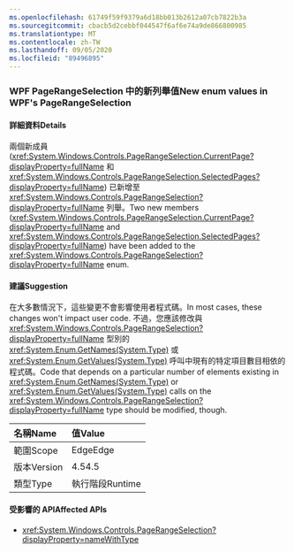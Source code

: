 ```yaml
---
ms.openlocfilehash: 61749f59f9379a6d18bb013b2612a07cb7822b3a
ms.sourcegitcommit: cbacb5d2cebbf044547f6af6e74a9de866800985
ms.translationtype: MT
ms.contentlocale: zh-TW
ms.lasthandoff: 09/05/2020
ms.locfileid: "89496895"
---
```

### <a name="new-enum-values-in-wpfs-pagerangeselection"></a><span data-ttu-id="fa372-101">WPF PageRangeSelection 中的新列舉值</span><span class="sxs-lookup"><span data-stu-id="fa372-101">New enum values in WPF's PageRangeSelection</span></span>

#### <a name="details"></a><span data-ttu-id="fa372-102">詳細資料</span><span class="sxs-lookup"><span data-stu-id="fa372-102">Details</span></span>

<span data-ttu-id="fa372-103">兩個新成員 (<xref:System.Windows.Controls.PageRangeSelection.CurrentPage?displayProperty=fullName> 和 <xref:System.Windows.Controls.PageRangeSelection.SelectedPages?displayProperty=fullName>) 已新增至 <xref:System.Windows.Controls.PageRangeSelection?displayProperty=fullName> 列舉。</span><span class="sxs-lookup"><span data-stu-id="fa372-103">Two new members (<xref:System.Windows.Controls.PageRangeSelection.CurrentPage?displayProperty=fullName> and <xref:System.Windows.Controls.PageRangeSelection.SelectedPages?displayProperty=fullName>) have been added to the <xref:System.Windows.Controls.PageRangeSelection?displayProperty=fullName> enum.</span></span>

#### <a name="suggestion"></a><span data-ttu-id="fa372-104">建議</span><span class="sxs-lookup"><span data-stu-id="fa372-104">Suggestion</span></span>

<span data-ttu-id="fa372-105">在大多數情況下，這些變更不會影響使用者程式碼。</span><span class="sxs-lookup"><span data-stu-id="fa372-105">In most cases, these changes won't impact user code.</span></span> <span data-ttu-id="fa372-106">不過，您應該修改與 <xref:System.Windows.Controls.PageRangeSelection?displayProperty=fullName> 型別的 <xref:System.Enum.GetNames(System.Type)> 或 <xref:System.Enum.GetValues(System.Type)> 呼叫中現有的特定項目數目相依的程式碼。</span><span class="sxs-lookup"><span data-stu-id="fa372-106">Code that depends on a particular number of elements existing in <xref:System.Enum.GetNames(System.Type)> or <xref:System.Enum.GetValues(System.Type)> calls on the <xref:System.Windows.Controls.PageRangeSelection?displayProperty=fullName> type should be modified, though.</span></span>

| <span data-ttu-id="fa372-107">名稱</span><span class="sxs-lookup"><span data-stu-id="fa372-107">Name</span></span>    | <span data-ttu-id="fa372-108">值</span><span class="sxs-lookup"><span data-stu-id="fa372-108">Value</span></span>       |
|:--------|:------------|
| <span data-ttu-id="fa372-109">範圍</span><span class="sxs-lookup"><span data-stu-id="fa372-109">Scope</span></span>   |<span data-ttu-id="fa372-110">Edge</span><span class="sxs-lookup"><span data-stu-id="fa372-110">Edge</span></span>|
|<span data-ttu-id="fa372-111">版本</span><span class="sxs-lookup"><span data-stu-id="fa372-111">Version</span></span>|<span data-ttu-id="fa372-112">4.5</span><span class="sxs-lookup"><span data-stu-id="fa372-112">4.5</span></span>|
|<span data-ttu-id="fa372-113">類型</span><span class="sxs-lookup"><span data-stu-id="fa372-113">Type</span></span>|<span data-ttu-id="fa372-114">執行階段</span><span class="sxs-lookup"><span data-stu-id="fa372-114">Runtime</span></span>|

#### <a name="affected-apis"></a><span data-ttu-id="fa372-115">受影響的 API</span><span class="sxs-lookup"><span data-stu-id="fa372-115">Affected APIs</span></span>

- <xref:System.Windows.Controls.PageRangeSelection?displayProperty=nameWithType>

<!--

#### Affected APIs

- `T:System.Windows.Controls.PageRangeSelection`

-->

